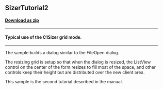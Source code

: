 ## SizerTutorial2
#### [Download as zip](https://grapecity.github.io/DownGit/#/home?url=https://github.com/GrapeCity/ComponentOne-WinForms-Samples/tree/master/NetFramework\Sizer\VB\SizerTutorial2)
____
#### Typical use of the C1Sizer grid mode.
____
The sample builds a dialog similar to the FileOpen dialog. 

The resizing grid is setup so that when the dialog is resized, the ListView control on the center of the form resizes to fill most of the space, and other controls keep their height but are distributed over the new client area. 

This sample is the second tutorial described in the manual. 